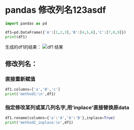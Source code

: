 # pandas 修改列名123asdf

```python
import pandas as pd  

df1=pd.DataFrame({'A':[1,2,3],'B':[4,5,6],'C':[7,8,9]})
print(df1)
```
生成的df1的结果：
![df1 结果](https://img-blog.csdn.net/20180807090806465?watermark/2/text/aHR0cHM6Ly9ibG9nLmNzZG4ubmV0L3dlaXhpbl80MjA0NDAzNw==/font/5a6L5L2T/fontsize/400/fill/I0JBQkFCMA==/dissolve/70)

## 修改列名：

### 直接重新赋值

```python
df1.columns=['a','B','c']  
print('method1:\n',df1)
```
### 指定修改某列或某几列名字,用'inplace'直接替换原data

```python
df1.rename(columns={'a':'A','b':'B'},inplace=True) 
print('method2_inplace:\n',df1)
```

